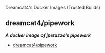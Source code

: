 Dreamcat4's Docker Images (Trusted Builds)

## dreamcat4/pipework
**_A docker image of jpetazzo's pipework_**

- [dreamcat4/pipework](pipework/README.md)
